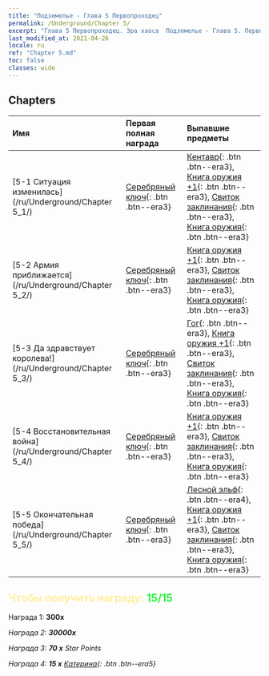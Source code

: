 ```yaml
---
title: "Подземелье - Глава 5 Первопроходец"
permalink: /Underground/Chapter 5/
excerpt: "Глава 5 Первопроходец. Эра хаоса  Подземелье - Глава 5. Первопроходец"
last_modified_at: 2021-04-26
locale: ru
ref: "Chapter 5.md"
toc: false
classes: wide
---
```


## Chapters

  | Имя |  Первая полная награда | Выпавшие предметы |
  |:------------|:------------|:------------| 
  | [5-1 Ситуация изменилась](/ru/Underground/Chapter 5_1/) | [Серебряный ключ](/ItemsRU/con_693/){: .btn .btn--era3} | [Кентавр](/ItemsRU/unt_199/){: .btn .btn--era3}, [Книга оружия +1](/ItemsRU/mat_25/){: .btn .btn--era3}, [Свиток заклинания](/ItemsRU/con_694/){: .btn .btn--era3}, [Книга оружия](/ItemsRU/mat_18/){: .btn .btn--era3} |
  | [5-2 Армия приближается](/ru/Underground/Chapter 5_2/) | [Серебряный ключ](/ItemsRU/con_693/){: .btn .btn--era3} | [Книга оружия +1](/ItemsRU/mat_25/){: .btn .btn--era3}, [Свиток заклинания](/ItemsRU/con_694/){: .btn .btn--era3}, [Книга оружия](/ItemsRU/mat_18/){: .btn .btn--era3} |
  | [5-3 Да здравствует королева!](/ru/Underground/Chapter 5_3/) | [Серебряный ключ](/ItemsRU/con_693/){: .btn .btn--era3} | [Гог](/ItemsRU/unt_227/){: .btn .btn--era3}, [Книга оружия +1](/ItemsRU/mat_25/){: .btn .btn--era3}, [Свиток заклинания](/ItemsRU/con_694/){: .btn .btn--era3}, [Книга оружия](/ItemsRU/mat_18/){: .btn .btn--era3} |
  | [5-4 Восстановительная война](/ru/Underground/Chapter 5_4/) | [Серебряный ключ](/ItemsRU/con_693/){: .btn .btn--era3} | [Книга оружия +1](/ItemsRU/mat_25/){: .btn .btn--era3}, [Свиток заклинания](/ItemsRU/con_694/){: .btn .btn--era3}, [Книга оружия](/ItemsRU/mat_18/){: .btn .btn--era3} |
  | [5-5 Окончательная победа](/ru/Underground/Chapter 5_5/) | [Серебряный ключ](/ItemsRU/con_693/){: .btn .btn--era3} | [Лесной эльф](/ItemsRU/unt_201/){: .btn .btn--era4}, [Книга оружия +1](/ItemsRU/mat_25/){: .btn .btn--era3}, [Свиток заклинания](/ItemsRU/con_694/){: .btn .btn--era3}, [Книга оружия](/ItemsRU/mat_18/){: .btn .btn--era3} |


## <span style="color: #ffeea0">Чтобы получить награду: </span><span style="color: #27f73a">15/15</span>

 Награда 1:  **300x** <i class="fas fa-gem"/>

 Награда 2:  **30000x** <i class="fas fa-coins"/>

 Награда 3: **70 x** Star Points

 Награда 4: **15 x** [Катерина](/ItemsRU/her_361/){: .btn .btn--era5}

